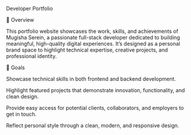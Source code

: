 Developer Portfolio

🚀 Overview

This portfolio website showcases the work, skills, and achievements of Mugisha Serein, 
a passionate full-stack developer dedicated to building meaningful, 
high-quality digital experiences. 
It’s designed as a personal brand space to highlight technical expertise, creative projects, and professional identity.

🎯 Goals

Showcase technical skills in both frontend and backend development.

Highlight featured projects that demonstrate innovation, functionality, and clean design.

Provide easy access for potential clients, collaborators, and employers to get in touch.

Reflect personal style through a clean, modern, and responsive design.
